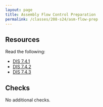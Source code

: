 ```yaml
---
layout: page
title: Assembly Flow Control Preparation
permalink: /classes/208-s24/asm-flow-prep
---
```


<!--

## Overview

## Basic Learning Objectives

## Advanced Learning Objectives
-->

## Resources
Read the following:
* [DIS 7.4.1](https://diveintosystems.org/book/C7-x86_64/preliminaries.html#_preliminaries)
* [DIS 7.4.2](https://diveintosystems.org/book/C7-x86_64/if_statements.html)
* [DIS 7.4.3](https://diveintosystems.org/book/C7-x86_64/loops.html)

## Checks
No additional checks.